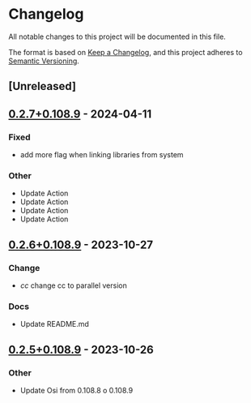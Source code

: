 # Changelog
All notable changes to this project will be documented in this file.

The format is based on [Keep a Changelog](https://keepachangelog.com/en/1.0.0/),
and this project adheres to [Semantic Versioning](https://semver.org/spec/v2.0.0.html).

## [Unreleased]

## [0.2.7+0.108.9](https://github.com/Maroon502/osi-src/compare/v0.2.6+0.108.9...v0.2.7+0.108.9) - 2024-04-11

### Fixed
- add more flag when linking libraries from system

### Other
- Update Action
- Update Action
- Update Action
- Update Action

## [0.2.6+0.108.9](https://github.com/Maroon502/osi-src/compare/v0.2.5+0.108.9...v0.2.6+0.108.9) - 2023-10-27

### Change
- *cc* change cc to parallel version

### Docs
- Update README.md

## [0.2.5+0.108.9](https://github.com/Maroon502/osi-src/compare/v0.2.4+0.108.8...v0.2.5+0.108.9) - 2023-10-26

### Other
- Update Osi from 0.108.8 o 0.108.9
